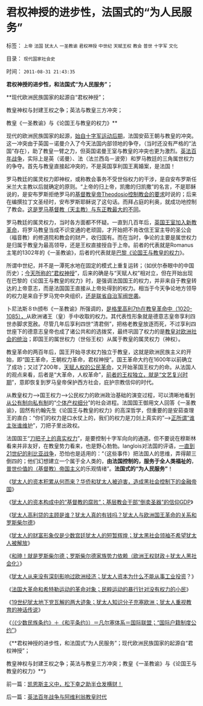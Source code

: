 # 君权神授的进步性，法国式的“为人民服务”

标签： `上帝` `法国` `犹太人` `一圣教谕` `君权神授` `中世纪` `天赋王权` `教会` `普世` `十字军` `文化` 

目录： `现代国家社会史`

时间： `2011-08-31 21:43:35`

**君权神授的进步性，和法国式“为人民服务”；**

**现代欧洲民族国家的起源自“君权神授”；

教皇神权与封建王权之争；英法与教皇三方冲突；

教皇《一圣教谕》与《论国王与教皇的权力》**

现代的欧洲民族国家的起源，[始自十字军运动后期](../../../2010/5/24/法兰克“封建”因生产力大倒退.md)，法国安茹王朝与教皇的冲突。这一冲突由于英国－诺曼介入了今天法国内部领地的争夺，（当时还没有严格的“法国”存在），助了教皇一臂之力，但英国诺曼王室与教皇的冲突也更为激烈。[英法百年战争](../../../2011/3/9/英王why对大宪章有诚信？法国弱在那里？.md)，实际上是英（诺曼）、法（法兰西岛－波旁）和罗马教廷的三角属世权力的争夺。首先与教皇直接起冲突的，不是英国享利国王离婚案，是法国！

罗马教廷的属灵权力即神权，或称教会事务不受世俗权力的干涉，是自安布罗斯任米兰大主教以后就确定的原则。“上帝的归上帝，凯撒的归凯撒”的名言，不是耶稣说的，是安布罗斯拒绝罗马的[基督教皇帝Theodosio控制教会的要求](../../../2010/11/26/基督教罗马帝国对基督徒的迫害，对异教的残酷迫害；.md)时说的；后来在编撰拉丁文圣经时，安布罗斯耶稣说了这句话。而拜占庭的利奥，就成功地控制了教会。[这是罗马基督教（天主教）与东正教最大的不同](../../../2010/11/5/罗马教皇和大主教的区别;为什么基督教会自称代表了民主？.md)。

罗马教廷的属灵权力，当时各方面都不怀疑。一直到几百年后，[英国王室加入新教革命](../../../2011/3/9/英王why对大宪章有诚信？法国弱在那里？.md)，将罗马教皇当成不识变通的老顽固，才开始把不肯改信王室主导的圣公会（福音教）的修道院和教会的财产，收归国有。而在当时，争论的主要是属世权力是归属于教皇为最高领导，还是王权直接授自于上帝。前者的代表就是Romanus主笔的1302年的《一圣教谕》，后者的代表就是[巴黎《论国王与教皇的权力](../../../2011/3/7/《大宪章》是国王对教皇的革命.md)》。

所谓中世纪，并不是一潭死水地在固定的模式上重复运转；（如伏尔泰眼中的中国历史）；[今天所称的“君权神授](../../../2011/1/26/君权神授“向弱者倾斜”和绝对的弱者.md)”，后来的确是与“天赋人权”相对立，但在开始出现在巴黎的《论国王与教皇的权力》时，是强调法国国王的权力，并非来自于教皇转达的上帝意志，而是法国国王直接从上帝处得到的权力。相当于今天争论地方领导的权力是来自于罗马党中央组织，[还是联省自治军阀世袭](../../../2011/1/10/“联省自治”军阀混战必定导致中央集权.md)。

卜尼法斯８th颁布《一圣教谕》所强调的，[是格里高利7th在教皇革命中（1020-1085），](../../../2011/1/23/五四愚昧精神和中世纪道德法庭.md)从欧洲诸王（皇）手中收取的权力。其代表性形象就是德意志皇帝享利四世赤脚求宽赦。尽管几年后享利四世“清君侧”，把格老教皇放逐而死，不过享利四世座下的德意志皇帝也成了诸公共和的选拨奖，最终巩固了权力的是[教皇对欧洲社会的统治](../../../2011/3/13/文艺复兴在意大利仅仅复兴了文艺.md)；即国王的属世权力（世俗王权）从属于教皇的属灵权力（神权）。

教皇革命的两百年后，国王开始寻求权力独立于教皇，这就是欧洲民族主义的开始，即“国王革命，王朝权力革命，君权神授”。国王革命大约在1600年以前确立了成功；又过了200年，[天赋人权的公民革命](../../../2009/10/17/人权是经济学概念.md)，又开始革国王权力的命。从法国人的观点来看，后者是“大革命，人权革命”，[前者的王权独立，就是“文艺复兴时期](../../../2010/11/20/基督教中世纪是信仰的泛滥，社会的退步.md)”，意即恢复到罗马皇帝保护西方社会，庇护宗教信仰的时代。

从教皇权力——>国王权力——>公民权力的欧洲政治基础的演变过程，可以清晰地看到[从公有制向私有制](../../../2010/8/8/近2500年是公有制瓦解的历史.md)的“[个体产权细分](../../../2010/1/22/管理学向经济学靠拢“产权细分”.md)”的社会进程。法国国王御用文人回答《一圣教谕》，固然有约翰先生《论国王与教皇的权力》的高深哲学，但重要的是安茹查理王的直白：“你们的权力是口水仗上的，我们的权力是刀剑上真实的”——>[正所谓“谁主张谁维护](../../../2009/4/7/谁主张谁维护的现代国际法；海洋法的利益声明.md)”，刀把子里出政权。

法国国王“[刀把子上的真实权力](../../../2010/11/18/基督教的真理和内战，教会的特权.md)”，是要控制十字军向向的通道。但不要说在穆斯林看来并非友好，在教皇势力看来，也是野心勃勃。langlois对法国的评语，[一直到21世纪的利比亚战争](../../../2011/3/25/非法无正义；不要信仰“内战不可避免”；.md)，恐怕也是适用的：“（这些事件）把法国人的思维，弄得颠三倒四的；他们幻想建立一个属于全人类的，**由法国控制的，服务于全人类福祉的**，[普世价值的（基督教）帝国主义](../../../2011/4/24/宪法要简单易懂，不能博大精深.md)的乐观情绪”。**法国式的“为人民服务”**！

《[犹太人的资本积累从何而来？华侨和犹太人被迫害，造成黑社会控制下的金融帝国](../../../2011/8/28/华人和犹太人的“万恶的资本”是从那里积累的？.md)》

《[犹太人的资本构成中的“基督教的腐败”；基层教会干部“倒卖圣器”的信仰GDP](../../../2011/8/28/希特勒灭绝犹太人，不是欧洲传统的反犹主义.md)》

《[犹太人高利贷的主顾是谁？犹太人真的有钱吗？犹太人与欧洲国王革命的关系和罗斯柴尔德](../../../2011/8/28/犹太人高利贷的主顾是谁？犹太人真的有钱吗？.md)》

《[犹太人的财富形象仅是少数宫廷犹太人的短暂辉煌；犹太黑社会领袖不希望犹太人被解放](../../../2011/8/29/罗斯柴尔德家族的真实身份和跨国业务.md)》

《[和珅！就是罗斯柴尔德；罗斯柴尔德家族势力依赖（欧洲王权财政＋犹太人黑社会化）](../../../2011/8/29/和珅！就是罗斯柴尔德！.md)》

《[犹太人从来没有深刻影响过欧洲经济；犹太人资本为什么不能从事工业投资](../../../2011/8/29/为什么犹太人不能产生工业资本家？.md)？》

《[法国大革命和希特勒运动的革命对象；民粹运动的暴行针对没有权力的小民](../../../2011/8/30/“等值税收总额限制”和国有企业和调控政策.md)》

《[19世纪犹太地下党瓦解的两大迹象；犹太人知识分子充塞欧洲；犹太人重视教育的神话传说](../../../2011/8/30/犹太人重视教育的神话，马克思痛骂犹太人.md)》

《[（《少数民族条约》＋《和平条约》）＝凡尔塞体系＝国际联盟；“国际户籍制度公约”](../../../2011/8/30/《国际户籍制度公约》和二战前的少数民族.md)》

《**君权神授的进步性，和法国式“为人民服务”；现代欧洲民族国家的起源自“君权神授”；

教皇神权与封建王权之争；英法与教皇三方冲突；教皇《一圣教谕》与《论国王与教皇的权力》**》



前一篇：[凯恩斯主义中，松下幸之助半仓发横财！](../../../2011/8/31/凯恩斯主义中，松下幸之助半仓发横财！.md)

后一篇：[英法百年战争与阿维利翁教皇时代](../../../2011/8/31/英法百年战争与阿维利翁教皇时代.md)